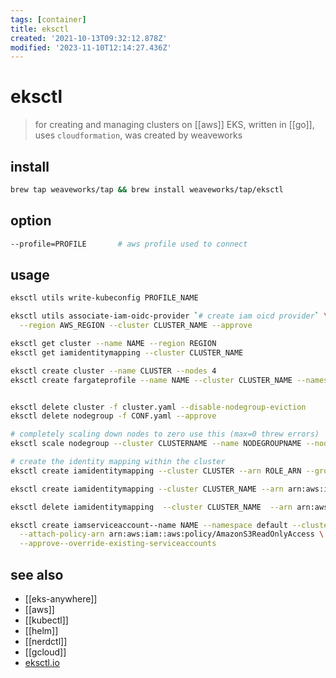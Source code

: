 ```yaml
---
tags: [container]
title: eksctl
created: '2021-10-13T09:32:12.878Z'
modified: '2023-11-10T12:14:27.436Z'
---
```


# eksctl

> for creating and managing clusters on [[aws]] EKS, written in [[go]], uses `cloudformation`, was created by weaveworks

## install

```sh
brew tap weaveworks/tap && brew install weaveworks/tap/eksctl
```

## option

```sh
--profile=PROFILE       # aws profile used to connect
```

## usage

```sh
eksctl utils write-kubeconfig PROFILE_NAME

eksctl utils associate-iam-oidc-provider `# create iam oicd provider` \
  --region AWS_REGION --cluster CLUSTER_NAME --approve

eksctl get cluster --name NAME --region REGION
eksctl get iamidentitymapping --cluster CLUSTER_NAME

eksctl create cluster --name CLUSTER --nodes 4
eksctl create fargateprofile --name NAME --cluster CLUSTER_NAME --namespace NAME


eksctl delete cluster -f cluster.yaml --disable-nodegroup-eviction
eksctl delete nodegroup -f CONF.yaml --approve

# completely scaling down nodes to zero use this (max=0 threw errors)
eksctl scale nodegroup --cluster CLUSTERNAME --name NODEGROUPNAME --nodes 0 --nodes-max 1 --nodes-min 0

# create the identity mapping within the cluster
eksctl create iamidentitymapping --cluster CLUSTER --arn ROLE_ARN --group system:masters --username admin

eksctl create iamidentitymapping --cluster CLUSTER_NAME --arn arn:aws:iam::ACCOUNT_ID:role/USER_NAME --username USER_NAME

eksctl delete iamidentitymapping  --cluster CLUSTER_NAME  --arn arn:aws:iam::ACCOUNT_ID:role/USER_NAME  --username USER_NAME

eksctl create iamserviceaccount--name NAME --namespace default --cluster CLUSTER_NAME \
  --attach-policy-arn arn:aws:iam::aws:policy/AmazonS3ReadOnlyAccess \
  --approve--override-existing-serviceaccounts
```

## see also

- [[eks-anywhere]]
- [[aws]]
- [[kubectl]]
- [[helm]]
- [[nerdctl]]
- [[gcloud]]
- [eksctl.io](https://eksctl.io/)
